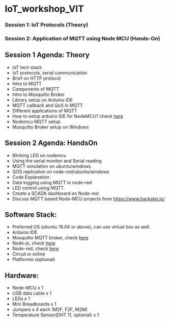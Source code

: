 # IoT_workshop_VIT

### Session 1: IoT Protocols (Theory)
### Session 2: Application of MQTT using Node MCU (Hands-On)

## Session 1 Agenda: Theory

 - IoT tech stack
 - IoT protocols, serial communication
 - Brief on HTTP protocol
 - Intro to MQTT
 - Components of MQTT
 - Intro to Mosquitto Broker
 - Library setup on Arduino IDE
 - MQTT callback and QoS in MQTT
 - Different applications of MQTT
 - How to setup arduino IDE for NodeMCU? check [here](Session_1/Arduino_IDE_setup.docx)
 - Nodemcu MQTT setup.
 - Mosquitto Broker setup on Windows



## Session 2 Agenda: HandsOn

- Blinking LED on nodemcu
- Using the serial monitor and Serial reading
- MQTT simulation on ubuntu/windows.
- QOS replication on node-red/ubuntu/windows
- Code Explanation.
- Data logging using MQTT in node-red
- LED control using MQTT. 
- Create a SCADA dashboard on Node-red
- Discuss MQTT based Node-MCU projects from https://www.hackster.io/

## Software Stack:

- Preferred OS (ubuntu 18.04 or above), can use virtual box as well.
- Arduino IDE
- Mosquitto MQTT broker, check [here](Session_2/MQTT_simulation_guide.md)
- Node-js, check [here](Session_1/node_red_install_guide.md)
- Node-red, check [here](Session_1/node_red_install_guide.md)
- Circuit.io online
- Platformio (optional)

## Hardware:

- Node-MCU x 1
- USB data cable x 1
- LEDs x 1
- Mini Breadboards x 1
- Jumpers x 4 each (M2F, F2F, M2M)
- Temperature Sensor(DHT 11, optional) x 1